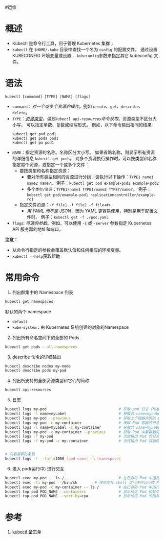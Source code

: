 #运维
# 概述
- Kubectl 是命令行工具，用于管理 Kubernetes 集群；
- `kubectl` 在 `$HOME/.kube` 目录中查找一个名为 `config` 的配置文件。 通过设置 KUBECONFIG 环境变量或设置 `--kubeconfig`参数来指定其它 kubeconfig 文件。

# 语法
```shell
kubectl [command] [TYPE] [NAME] [flags]
```
-   `command`：*对一个或多个资源的操作*，例如 `create`、`get`、`describe`、`delete`。
-   `TYPE`：*[资源类型](https://kubernetes.io/zh/docs/reference/kubectl/overview/#%E8%B5%84%E6%BA%90%E7%B1%BB%E5%9E%8B)，通过`kubectl api-resources`命令获取*。资源类型不区分大小写， 可以指定单数、复数或缩写形式。
	例如，以下命令输出相同的结果:
    ```shell
    kubectl get pod pod1
    kubectl get pods pod1
    kubectl get po pod1
    ```
-   `NAME`：指定资源的名称。名称区分大小写。 如果省略名称，则显示所有资源的详细信息 `kubectl get pods`。
    对多个资源执行操作时，可以按类型和名称指定每个资源，或指定一个或多个文件：
    -   要按类型和名称指定资源：
        -   要对所有类型相同的资源进行分组，请执行以下操作：`TYPE1 name1 name2 name?`。
            例子：`kubectl get pod example-pod1 example-pod2`
        -   多个`类型/资源`：`TYPE1/name1 TYPE1/name2 TYPE?/name?`。
            例子：`kubectl get pod/example-pod1 replicationcontroller/example-rc1`
    -   指定文件资源：`-f file1 -f file2 -f file<#>`
        -   *用 YAML 而不是 JSON*，因为 YAML 更容易使用，特别是用于配置文件时。 例子：`kubectl get -f ./pod.yaml`
-   `flags`: *可选的参数*。例如，可以使用 `-s` 或 `-server` 参数指定 Kubernetes API 服务器的地址和端口。

**注意：**

- 从命令行指定的参数会覆盖默认值和任何相应的环境变量。
- `kubectl --help`获取帮助


# 常用命令
1. 列出群集中的 Namespace 列表
```bash
kubectl get namespaces
```
默认的两个 namespace
-   `default`
-   `kube-system`：由 Kubernetes 系统创建的对象的Namespace

2. 列出所有命名空间下的全部的 Pods
```bash
kubectl get pods --all-namespaces 
```

3. describe 命令的详细输出
```bash
kubectl describe nodes my-node
kubectl describe pods my-pod
```

4. 列出所支持的全部资源类型和它们的简称

```bash
kubectl api-resources
```

5. 日志
```bash
kubectl logs my-pod                                 # 获取 pod 日志（标准输出）
kubectl logs -l name=myLabel                        # 获取含 name=myLabel 标签的 Pods 的日志（标准输出）
kubectl logs my-pod --previous                      # 获取上个容器实例的 pod 日志（标准输出）
kubectl logs my-pod -c my-container                 # 获取 Pod 容器的日志（标准输出, 多容器场景）
kubectl logs -l name=myLabel -c my-container        # 获取含 name=myLabel 标签的 Pod 容器日志（标准输出, 多容器场景）
kubectl logs my-pod -c my-container --previous      # 获取 Pod 中某容器的上个实例的日志（标准输出, 多容器场景）
kubectl logs -f my-pod                              # 流式输出 Pod 的日志（标准输出）
kubectl logs -f my-pod -c my-container              # 流式输出 Pod 容器的日志（标准输出, 多容器场景）


# 只看最新的条目
kubectl logs -f --tail=1000 [pod-name] -n [namespace]
```

6. 进入 pod(运行中) 进行交互
```bash
kubectl exec my-pod -- ls /                         # 在已有的 Pod 中运行命令（单容器场景）
kubectl exec -ti my-pod --/bin/sh        # 使用交互 shell 访问正在运行的 Pod (一个容器场景)
kubectl exec my-pod -c my-container -- ls /         # 在已有的 Pod 中运行命令（多容器场景）
kubectl top pod POD_NAME --containers               # 显示给定 Pod 和其中容器的监控数据
kubectl top pod POD_NAME --sort-by=cpu              # 显示给定 Pod 的指标并且按照 'cpu' 或者 'memory' 排序
```



# 参考
1. [kubectl 备忘单](https://kubernetes.io/zh/docs/reference/kubectl/cheatsheet/)